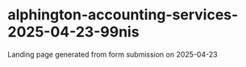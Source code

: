 # alphington-accounting-services-2025-04-23-99nis
Landing page generated from form submission on 2025-04-23
